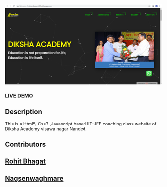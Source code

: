 ![IIT-JEE coaching class website](https://github.com/Nagsenwaghmare/Dikshaacademy-website/blob/master/dikshaacadeny/images/Coaching%20class%20website.png)

### <a href="http://rohitandnagsen.000webhostapp.com/">LIVE DEMO</a>

## Description

This is a Html5, Css3 ,Javascript based IIT-JEE coaching class website of Diksha Academy visawa nagar Nanded.

## Contributors

## <a href="https://github.com/rohit01010">Rohit Bhagat</a>

## <a href="https://github.com/Nagsenwaghmare">Nagsenwaghmare</a>
